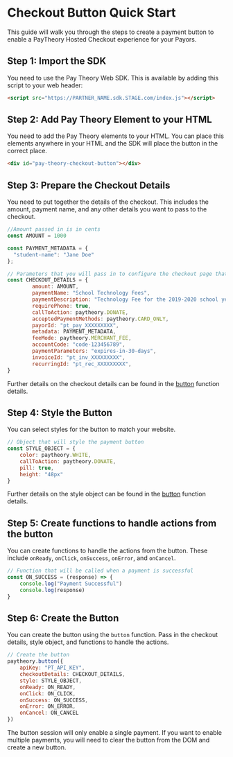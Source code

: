 # Checkout Button Quick Start

This guide will walk you through the steps to create a payment button to enable a PayTheory Hosted Checkout experience for your Payors.

## Step 1: Import the SDK

You need to use the Pay Theory Web SDK. This is available by adding this script to your web header:

```html
<script src="https://PARTNER_NAME.sdk.STAGE.com/index.js"></script>
```

## Step 2: Add Pay Theory Element to your HTML

You need to add the Pay Theory elements to your HTML. You can place this elements anywhere in your HTML and the SDK will place the button in the correct place.

```html
<div id="pay-theory-checkout-button"></div>
```

## Step 3: Prepare the Checkout Details

You need to put together the details of the checkout. This includes the amount, payment name, and any other details you want to pass to the checkout.

```javascript
//Amount passed in is in cents
const AMOUNT = 1000

const PAYMENT_METADATA = {
  "student-name": "Jane Doe"
};

// Parameters that you will pass in to configure the checkout page that opens when the button is clicked.
const CHECKOUT_DETAILS = { 
        amount: AMOUNT, 
        paymentName: "School Technology Fees",
        paymentDescription: "Technology Fee for the 2019-2020 school year", 
        requirePhone: true, 
        callToAction: paytheory.DONATE, 
        acceptedPaymentMethods: paytheory.CARD_ONLY, 
        payorId: "pt_pay_XXXXXXXXX", 
        metadata: PAYMENT_METADATA,  
        feeMode: paytheory.MERCHANT_FEE, 
        accountCode: "code-123456789",  
        paymentParameters: "expires-in-30-days", 
        invoiceId: "pt_inv_XXXXXXXXX", 
        recurringId: "pt_rec_XXXXXXXXX", 
}
```

Further details on the checkout details can be found in the [button](../web/functions#button) function details.

## Step 4: Style the Button

You can select styles for the button to match your website.

```javascript
// Object that will style the payment button
const STYLE_OBJECT = { 
    color: paytheory.WHITE, 
    callToAction: paytheory.DONATE, 
    pill: true, 
    height: "48px"
}
```

Further details on the style object can be found in the [button](../web/functions#button) function details.

## Step 5: Create functions to handle actions from the button

You can create functions to handle the actions from the button. These include `onReady`, `onClick`, `onSuccess`, `onError`, and `onCancel`.

```javascript
// Function that will be called when a payment is successful
const ON_SUCCESS = (response) => {
    console.log("Payment Successful")
    console.log(response)
}
```


## Step 6: Create the Button

You can create the button using the `button` function. Pass in the checkout details, style object, and functions to handle the actions.

```javascript
// Create the button
paytheory.button({
    apiKey: "PT_API_KEY",
    checkoutDetails: CHECKOUT_DETAILS,
    style: STYLE_OBJECT,
    onReady: ON_READY,
    onClick: ON_CLICK,
    onSuccess: ON_SUCCESS,
    onError: ON_ERROR,
    onCancel: ON_CANCEL
})
```

The button session will only enable a single payment. If you want to enable multiple payments, you will need to clear the button from the DOM and create a new button.
